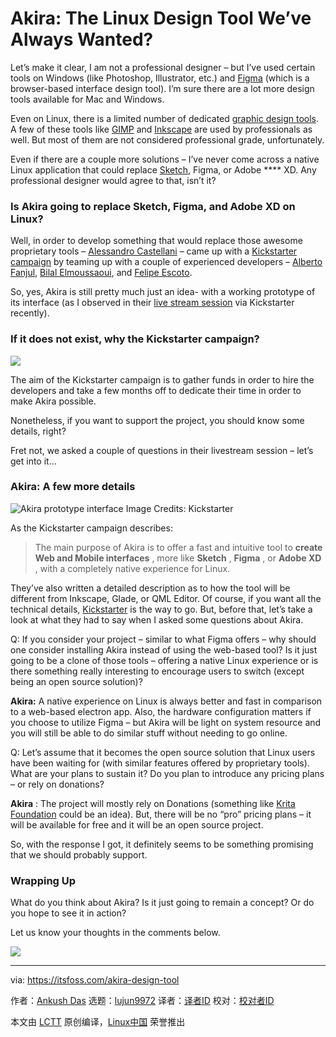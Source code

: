 [#]: collector: (lujun9972)
[#]: translator: ( )
[#]: reviewer: ( )
[#]: publisher: ( )
[#]: url: ( )
[#]: subject: (Akira: The Linux Design Tool We’ve Always Wanted?)
[#]: via: (https://itsfoss.com/akira-design-tool)
[#]: author: (Ankush Das https://itsfoss.com/author/ankush/)

Akira: The Linux Design Tool We’ve Always Wanted?
======

Let’s make it clear, I am not a professional designer – but I’ve used certain tools on Windows (like Photoshop, Illustrator, etc.) and [Figma][1] (which is a browser-based interface design tool). I’m sure there are a lot more design tools available for Mac and Windows.

Even on Linux, there is a limited number of dedicated [graphic design tools][2]. A few of these tools like [GIMP][3] and [Inkscape][4] are used by professionals as well. But most of them are not considered professional grade, unfortunately.

Even if there are a couple more solutions – I’ve never come across a native Linux application that could replace [Sketch][5], Figma, or Adobe **** XD. Any professional designer would agree to that, isn’t it?

### Is Akira going to replace Sketch, Figma, and Adobe XD on Linux?

Well, in order to develop something that would replace those awesome proprietary tools – [Alessandro Castellani][6] – came up with a [Kickstarter campaign][7] by teaming up with a couple of experienced developers –
[Alberto Fanjul][8], [Bilal Elmoussaoui][9], and [Felipe Escoto][10].

So, yes, Akira is still pretty much just an idea- with a working prototype of its interface (as I observed in their [live stream session][11] via Kickstarter recently).

### If it does not exist, why the Kickstarter campaign?

![][12]

The aim of the Kickstarter campaign is to gather funds in order to hire the developers and take a few months off to dedicate their time in order to make Akira possible.

Nonetheless, if you want to support the project, you should know some details, right?

Fret not, we asked a couple of questions in their livestream session – let’s get into it…

### Akira: A few more details

![Akira prototype interface][13]
Image Credits: Kickstarter

As the Kickstarter campaign describes:

> The main purpose of Akira is to offer a fast and intuitive tool to **create Web and Mobile interfaces** , more like **Sketch** , **Figma** , or **Adobe XD** , with a completely native experience for Linux.

They’ve also written a detailed description as to how the tool will be different from Inkscape, Glade, or QML Editor. Of course, if you want all the technical details, [Kickstarter][7] is the way to go. But, before that, let’s take a look at what they had to say when I asked some questions about Akira.

Q: If you consider your project – similar to what Figma offers – why should one consider installing Akira instead of using the web-based tool? Is it just going to be a clone of those tools – offering a native Linux experience or is there something really interesting to encourage users to switch (except being an open source solution)?

**Akira:** A native experience on Linux is always better and fast in comparison to a web-based electron app. Also, the hardware configuration matters if you choose to utilize Figma – but Akira will be light on system resource and you will still be able to do similar stuff without needing to go online.

Q: Let’s assume that it becomes the open source solution that Linux users have been waiting for (with similar features offered by proprietary tools). What are your plans to sustain it? Do you plan to introduce any pricing plans – or rely on donations?

**Akira** : The project will mostly rely on Donations (something like [Krita Foundation][14] could be an idea). But, there will be no “pro” pricing plans – it will be available for free and it will be an open source project.

So, with the response I got, it definitely seems to be something promising that we should probably support.

### Wrapping Up

What do you think about Akira? Is it just going to remain a concept? Or do you hope to see it in action?

Let us know your thoughts in the comments below.

![][15]

--------------------------------------------------------------------------------

via: https://itsfoss.com/akira-design-tool

作者：[Ankush Das][a]
选题：[lujun9972][b]
译者：[译者ID](https://github.com/译者ID)
校对：[校对者ID](https://github.com/校对者ID)

本文由 [LCTT](https://github.com/LCTT/TranslateProject) 原创编译，[Linux中国](https://linux.cn/) 荣誉推出

[a]: https://itsfoss.com/author/ankush/
[b]: https://github.com/lujun9972
[1]: https://www.figma.com/
[2]: https://itsfoss.com/best-linux-graphic-design-software/
[3]: https://itsfoss.com/gimp-2-10-release/
[4]: https://inkscape.org/
[5]: https://www.sketchapp.com/
[6]: https://github.com/Alecaddd
[7]: https://www.kickstarter.com/projects/alecaddd/akira-the-linux-design-tool/description
[8]: https://github.com/albfan
[9]: https://github.com/bilelmoussaoui
[10]: https://github.com/Philip-Scott
[11]: https://live.kickstarter.com/alessandro-castellani/live-stream/the-current-state-of-akira
[12]: https://i0.wp.com/itsfoss.com/wp-content/uploads/2019/01/akira-design-tool-kickstarter.jpg?resize=800%2C451&ssl=1
[13]: https://i2.wp.com/itsfoss.com/wp-content/uploads/2019/01/akira-mockup.png?ssl=1
[14]: https://krita.org/en/about/krita-foundation/
[15]: https://i0.wp.com/itsfoss.com/wp-content/uploads/2019/01/akira-design-tool-kickstarter.jpg?fit=812%2C458&ssl=1
